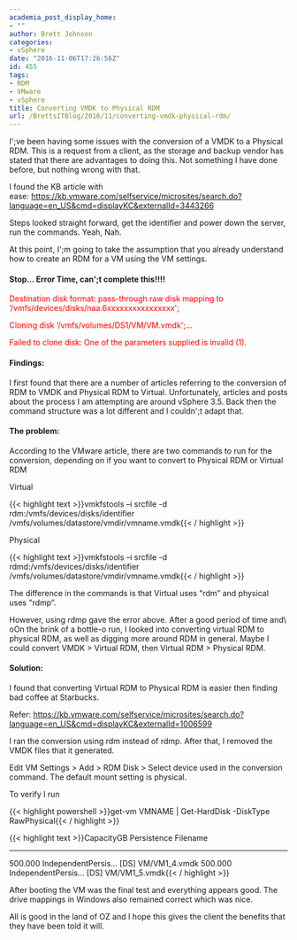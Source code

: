 ```yaml
---
academia_post_display_home:
- ""
author: Brett Johnson
categories:
- vSphere
date: "2016-11-06T17:26:56Z"
id: 455
tags:
- RDM
- VMware
- vSphere
title: Converting VMDK to Physical RDM
url: /BrettsITBlog/2016/11/converting-vmdk-physical-rdm/
---
```


I';ve been having some issues with the conversion of a VMDK to a Physical RDM. This is a request from a client, as the storage and backup vendor has stated that there are advantages to doing this. Not something I have done before, but nothing wrong with that.

I found the KB article with ease: <https://kb.vmware.com/selfservice/microsites/search.do?language=en_US&cmd=displayKC&externalId=3443266>

Steps looked straight forward, get the identifier and power down the server, run the commands. Yeah, Nah.

At this point, I';m going to take the assumption that you already understand how to create an RDM for a VM using the VM settings.

#### Stop&#8230; Error Time, can';t complete this!!!!

<span style="color: #ff0000;">Destination disk format: pass-through raw disk mapping to &#8216;/vmfs/devices/disks/naa.6xxxxxxxxxxxxxxxx';</span>
  
<span style="color: #ff0000;">Cloning disk &#8216;/vmfs/volumes/DS1/VM/VM.vmdk';&#8230;</span>
  
<span style="color: #ff0000;">Failed to clone disk: One of the parameters supplied is invalid (1).</span>

#### Findings:

I first found that there are a number of articles referring to the conversion of RDM to VMDK and Physical RDM to Virtual. Unfortunately, articles and posts about the process I am attempting are around vSphere 3.5. Back then the command structure was a lot different and I couldn';t adapt that.

#### The problem:

According to the VMware article, there are two commands to run for the conversion, depending on if you want to convert to Physical RDM or Virtual RDM

Virtual

{{< highlight text >}}vmkfstools –i srcfile -d rdm:/vmfs/devices/disks/identifier /vmfs/volumes/datastore/vmdir/vmname.vmdk{{< / highlight >}}

Physical

{{< highlight text >}}vmkfstools –i srcfile -d rdmd:/vmfs/devices/disks/identifier /vmfs/volumes/datastore/vmdir/vmname.vmdk{{< / highlight >}}

The difference in the commands is that Virtual uses "rdm&#8221; and physical uses "rdmp&#8221;.

However, using rdmp gave the error above. After a good period of time and\ oOn the brink of a bottle-o run, I looked into converting virtual RDM to physical RDM, as well as digging more around RDM in general. Maybe I could convert VMDK > Virtual RDM, then Virtual RDM > Physical RDM.

#### Solution:

I found that converting Virtual RDM to Physical RDM is easier then finding bad coffee at Starbucks.

Refer: <https://kb.vmware.com/selfservice/microsites/search.do?language=en_US&cmd=displayKC&externalId=1006599>

I ran the conversion using rdm instead of rdmp. After that, I removed the VMDK files that it generated.

Edit VM Settings > Add > RDM Disk > Select device used in the conversion command. The default mount setting is physical.

To verify I run

{{< highlight powershell >}}get-vm VMNAME | Get-HardDisk -DiskType RawPhysical{{< / highlight >}}

{{< highlight text >}}CapacityGB Persistence Filename
---------- ----------- --------
500.000 IndependentPersis... [DS] VM/VM1_4.vmdk
500.000 IndependentPersis... [DS] VM/VM1_5.vmdk{{< / highlight >}}

After booting the VM was the final test and everything appears good. The drive mappings in Windows also remained correct which was nice.

All is good in the land of OZ and I hope this gives the client the benefits that they have been told it will.